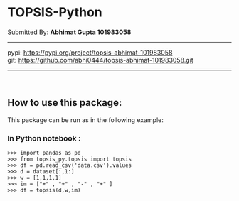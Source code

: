 # TOPSIS-Python

Submitted By: **Abhimat Gupta 101983058**

***
pypi: <https://pypi.org/project/topsis-abhimat-101983058>
<br>
git: <https://github.com/abhi0444/topsis-abhimat-101983058.git>
***

<br>

## How to use this package:

This package can be run as in the following example:


### In Python notebook :
```
>>> import pandas as pd
>>> from topsis_py.topsis import topsis
>>> df = pd.read_csv('data.csv').values
>>> d = dataset[:,1:]
>>> w = [1,1,1,1]
>>> im = ["+" , "+" , "-" , "+" ]
>>> df = topsis(d,w,im)
```


